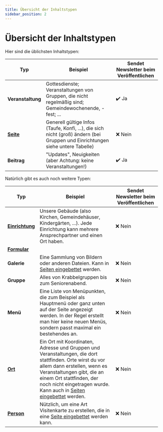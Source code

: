 ```yaml
---
title: Übersicht der Inhaltstypen
sidebar_position: 2
---
```


# Übersicht der Inhaltstypen

Hier sind die üblichsten Inhaltstypen:

| Typ                         | Beispiel                                                                                                                      | Sendet Newsletter beim Veröffentlichen |
|-------------------|-------------------------------------------------------------------------------------------------------------------------------|----------------------------------------|
| **Veranstaltung** | Gottesdienste; Veranstaltungen von Gruppen, die nicht regelmäßig sind; Gemeindewochenende, -fest; ...                         | ✔️ Ja                                  |
| [**Seite**](./sites)          | Generell gültige Infos (Taufe, Konfi, ...), die sich nicht (groß) ändern (bei Gruppen und Einrichtungen siehe untere Tabelle) | ❌ Nein                                |
| **Beitrag**      | "Updates", Neuigkeiten (aber Achtung: keine Veranstaltungen!)                                                                 | ✔️ Ja                                  |

Natürlich gibt es auch noch weitere Typen:

| Typ               | Beispiel                                                                                                                                    | Sendet Newsletter beim Veröffentlichen |
|-------------------|---------------------------------------------------------------------------------------------------------------------------------------------|----------------------------------------|
| [**Einrichtung**](./facilities) | Unsere Gebäude (also Kirchen, Gemeindehäuser, Kindergärten, ...). Jede Einrichtung kann mehrere Ansprechpartner und einen Ort haben.        | ❌ Nein                                |
| [**Formular**](./forms)         | 
| **Galerie**      | Eine Sammlung von Bildern oder anderen Dateien. Kann in [Seiten eingebettet](./sites/building-sites#galerie) werden.                       | ❌ Nein                                |
| **Gruppe**          | Alles von Krabbelgruppen bis zum Seniorenabend.                                                                                             | ❌ Nein                                |
| **Menü**             | Eine Liste von Menüpunkten, die zum Beispiel als Hauptmenü oder ganz unten auf der Seite angezeigt werden. In der Regel erstellt man hier keine neuen Menüs, sondern passt maximal ein bestehendes an. | ❌ Nein                                |
| [**Ort**](./locations)          | Ein Ort mit Koordinaten, Adresse und Gruppen und Veranstaltungen, die dort stattfinden. Orte wirst du vor allem dann erstellen, wenn es Veranstaltungen gibt, die an einem Ort stattfinden, der noch nicht eingetragen wurde. Kann auch in [Seiten eingebettet](./sites/building-sites#orte) werden. | ❌ Nein                                |
| [**Person**](./people)          | Nützlich, um eine Art Visitenkarte zu erstellen, die in eine [Seite eingebettet](./sites/building-sites#personen) werden kann.              | ❌ Nein                                |